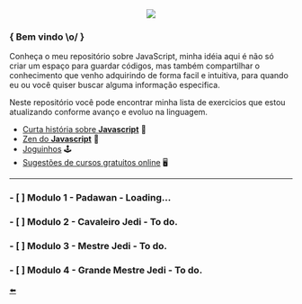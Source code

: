 <div align="center"><img style="margin: 10px 40px, width: 100%" src="https://user-images.githubusercontent.com/65131471/120073718-f341a300-c06f-11eb-8e04-c4b7af45fc95.jpg"></div>

### { Bem vindo \o/ }

Conheça o meu repositório sobre JavaScript, minha idéia aqui é não só criar um espaço para guardar códigos, mas também compartilhar o conhecimento que venho adquirindo  de forma facil e intuitiva, para quando eu ou você quiser buscar alguma informação especifica.


Neste repositório você pode encontrar minha lista de exercicios que estou atualizando conforme avanço e evoluo na linguagem.

* [Curta história sobre **Javascript**](https://github.com/duartecgustavo/Python-Progress/blob/master/conteudo/short-history-python.md) :open_book:
* [Zen do **Javascript**](https://github.com/duartecgustavo/JavascriptInMyMind/blob/main/zen-of-javascript.md)	:snake:
* [Joguinhos](https://github.com/duartecgustavo/Python-Progress/blob/master/conteudo/Joguinhos.md) :joystick:
* [Sugestões de cursos gratuitos online](https://www.cursoemvideo.com/) :desktop_computer:	

---

### - [ ] Modulo 1 - Padawan - Loading...

### - [ ] Modulo 2 - Cavaleiro Jedi - To do.

### - [ ] Modulo 3 - Mestre Jedi - To do.

### - [ ] Modulo 4 - Grande Mestre Jedi - To do.

[:arrow_left:](https://github.com/duartecgustavo)
